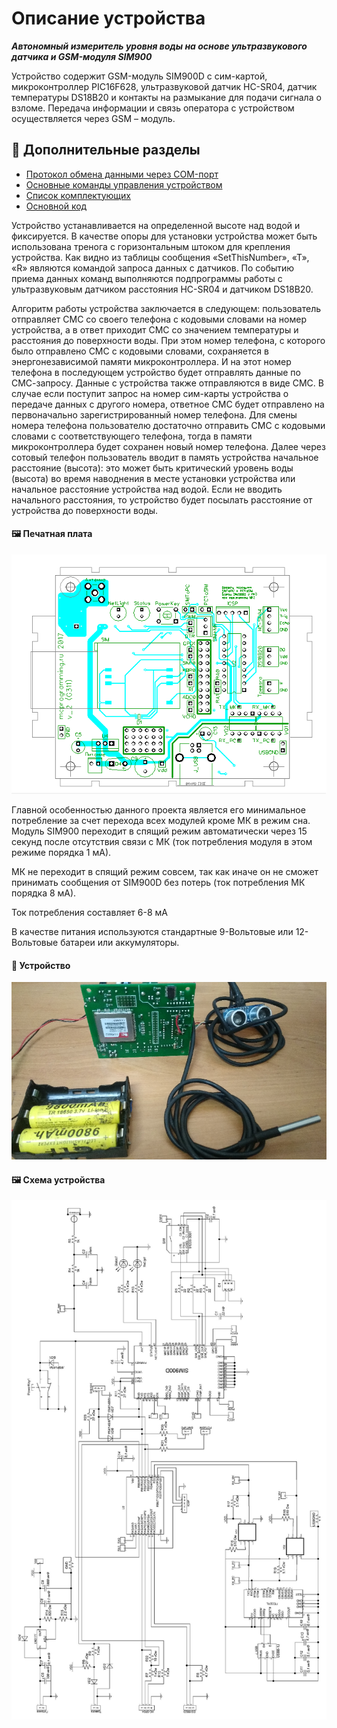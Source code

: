 # Описание устройства

**_Автономный измеритель уровня воды на основе ультразвукового датчика и GSM-модуля SIM900_**

Устройство содержит GSM-модуль SIM900D с сим-картой, микроконтроллер PIC16F628, ультразвуковой датчик НC-SR04, датчик температуры DS18B20 и контакты на размыкание для подачи сигнала о взломе. Передача информации и связь оператора с устройством осуществляется через GSM – модуль.

## 📌 Дополнительные разделы

-   [Протокол обмена данными через COM-порт](<docs/protocol(COM-port).md>)
-   [Основные команды управления устройством](docs/commands.md)
-   [Список комплектующих](docs/components.md)
-   [Основной код](src/GSM.asm)

Устройство устанавливается на определенной высоте над водой и фиксируется. В качестве опоры для установки устройства может быть использована тренога с горизонтальным штоком для крепления устройства. Как видно из таблицы сообщения «SetThisNumber», «T», «R» являются командой запроса данных с датчиков. По событию приема данных команд выполняются подпрограммы работы с ультразвуковым датчиком расстояния HC-SR04 и датчиком DS18B20.

Алгоритм работы устройства заключается в следующем: пользователь отправляет СМС со своего телефона с кодовыми словами на номер устройства, а в ответ приходит СМС со значением температуры и расстояния до поверхности воды. При этом номер телефона, с которого было отправлено СМС с кодовыми словами, сохраняется в энергонезависимой памяти микроконтроллера. И на этот номер телефона в последующем устройство будет отправлять данные по СМС-запросу. Данные с устройства также отправляются в виде СМС. В случае если поступит запрос на номер сим-карты устройства о передаче данных с другого номера, ответное СМС будет отправлено на первоначально зарегистрированный номер телефона. Для смены номера телефона пользователю достаточно отправить СМС с кодовыми словами с соответствующего телефона, тогда в памяти микроконтроллера будет сохранен новый номер телефона.
Далее через сотовый телефон пользователь вводит в память устройства начальное расстояние (высота): это может быть критический уровень воды (высота) во время наводнения в месте установки устройства или начальное расстояние устройства над водой. Если не вводить начального расстояния, то устройство будет посылать расстояние от устройства до поверхности воды.

#### 🖼️ Печатная плата

![Плата](images/pcb.png)

Главной особенностью данного проекта является его минимальное потребление за счет перехода всех модулей кроме МК в режим сна. Модуль SIM900 переходит в спящий режим автоматически через 15 секунд после отсутствия связи с МК (ток потребления модуля в этом режиме порядка 1 мА).

МК не переходит в спящий режим совсем, так как иначе он не сможет принимать сообщения от SIM900D без потерь (ток потребления МК порядка 8 мА).

Ток потребления составляет 6-8 мА

В качестве питания используются стандартные 9-Вольтовые или 12-Вольтовые батареи или аккумуляторы.

#### 🔧 Устройство

![Устройство](images/image1.png)

#### 🖼️ Схема устройства

![Схема](images/scheme.jpg)
